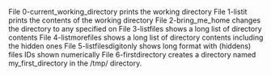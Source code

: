 File 0-current_working_directory prints the working directory
File 1-listit prints the contents of the working directory
File 2-bring_me_home changes the directory to any specified on
File 3-listfiles shows a long list of directory contents
File 4-listmorefiles shows a long list of directory contents including the hidden ones
File 5-listfilesdigitonly shows long format with (hiddens) files IDs shown numerically
File 6-firstdirectory creates a directory named my_first_directory in the /tmp/ directory.
